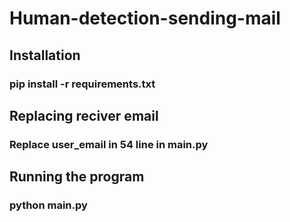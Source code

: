 # Human-detection-sending-mail

## Installation
### pip install -r requirements.txt

## Replacing reciver email
### Replace user_email in 54 line in main.py

## Running the program
### python main.py
